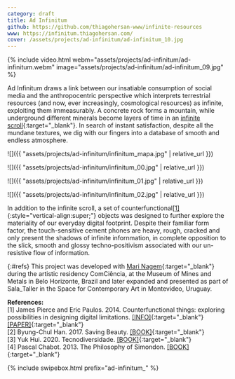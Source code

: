 ```yaml
---
category: draft
title: Ad Infinitum
github: https://github.com/thiagohersan-www/infinite-resources
www: https://infinitum.thiagohersan.com/
cover: /assets/projects/ad-infinitum/ad-infinitum_10.jpg
---
```

{% include video.html
   webm="assets/projects/ad-infinitum/ad-infinitum.webm"
   image="assets/projects/ad-infinitum/ad-infinitum_09.jpg"
%}

Ad Infinitum draws a link between our insatiable consumption of social media and the anthropocentric perspective which interprets terrestrial resources (and now, ever increasingly, cosmological resources) as infinite, exploiting them immeasurably. A concrete rock forms a mountain, while underground different minerals become layers of time in an [infinite scroll](https://infinitum.thiagohersan.com/){:target="_blank"}. In search of instant satisfaction, despite all the mundane textures, we dig with our fingers into a database of smooth and endless atmosphere.

![]({{ "assets/projects/ad-infinitum/infinitum_mapa.jpg" | relative_url }})

![]({{ "assets/projects/ad-infinitum/infinitum_00.jpg" | relative_url }})

![]({{ "assets/projects/ad-infinitum/infinitum_01.jpg" | relative_url }})

![]({{ "assets/projects/ad-infinitum/infinitum_02.jpg" | relative_url }})

In addition to the infinite scroll, a set of counterfunctional[[1]](#refs){:style="vertical-align:super;"} objects was designed to further explore the materiality of our everyday digital footprint. Despite their familiar form factor, the touch-sensitive cement phones are heavy, rough, cracked and only present the shadows of infinite infornmation, in complete opposition to the slick, smooth and glossy techno-positivism associated with our un-resistive flow of information.

[](){:#refs}
This project was developed with [Mari Nagem](https://marinagem.com/){:target="_blank"} during the artistic residency ComCiência, at the Museum of Mines and Metals in Belo Horizonte, Brazil and later expanded and presented as part of Sala_Taller in the Space for Contemporary Art in Montevideo, Uruguay.

**References:**  
[1] James Pierce and Eric Paulos. 2014. Counterfunctional things: exploring possibilities in designing digital limitations. [[INFO]](https://www.jamesjpierce.com/projects/project-d){:target="_blank"} [[PAPER]](https://dl.acm.org/doi/abs/10.1145/2598510.2598522){:target="_blank"}  
[2] Byung-Chul Han. 2017. Saving Beauty. [[BOOK]](https://www.perlego.com/book/1536329/saving-beauty-pdf){:target="_blank"}  
[3] Yuk Hui. 2020. Tecnodiversidade. [[BOOK]](https://www.ubueditora.com.br/tecnodiversidade.html){:target="_blank"}  
[4] Pascal Chabot. 2013. The Philosophy of Simondon. [[BOOK]](https://www.scribd.com/document/209029369/){:target="_blank"}

{% include swipebox.html prefix="ad-infinitum_" %}
